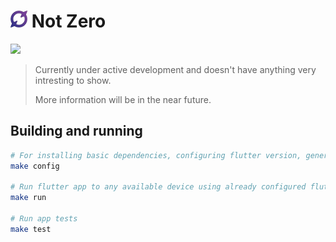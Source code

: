 # <img src="assets/logo-colored.svg" width="27"> **Not Zero**

<a href="./LICENSE.md"><img src="https://img.shields.io/badge/license-GPLv3-blue.svg"></a>

> Currently under active development and doesn't have anything very intresting to show.
>
> More information will be in the near future.

## Building and running

```bash
# For installing basic dependencies, configuring flutter version, generating neccesary code
make config

# Run flutter app to any available device using already configured flutter version
make run

# Run app tests
make test
```
